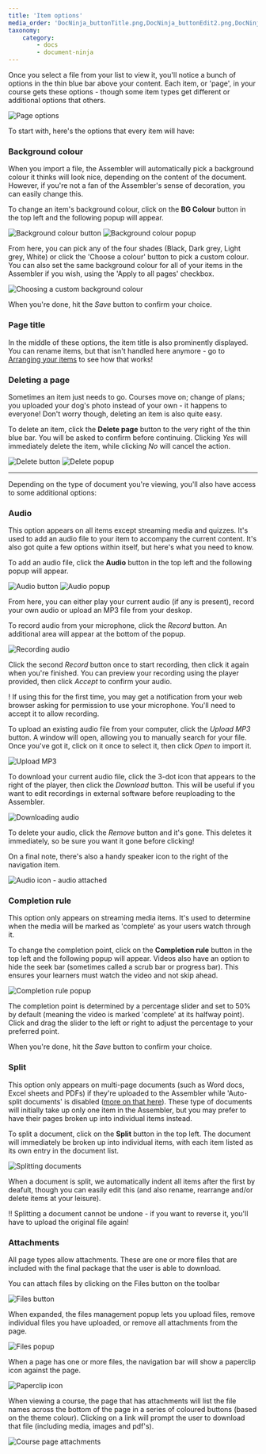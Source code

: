 ```yaml
---
title: 'Item options'
media_order: 'DocNinja_buttonTitle.png,DocNinja_buttonEdit2.png,DocNinja_exampleEdit.png,AddDocuments_BGColour.png,AddDocuments_BGColour2.png,AddDocuments_Delete.png,AddDocuments_CompletionRule.png,AddDocuments_Audio.png,AddDocuments_AudioRecord.png,AddDocuments_AudioDownload1.png,AddDocuments_AudioDownload2.png,AddDocuments_AudioIcon1.png,AddDocuments_AudioIcon2.png,AddDocuments_Split.png,AddDocuments_Edit.png,AddDocuments_AudioButton.png,AddDocuments_BGColourButton.png,AddDocuments_CompletionRuleButton.png,AddDocuments_DeleteButton.png,AddDocuments_AudioMP3find.png,AddDocuments_pageOptionsBar.png'
taxonomy:
    category:
        - docs
        - document-ninja
---
```


Once you select a file from your list to view it, you'll notice a bunch of options in the thin blue bar above your content. Each item, or 'page', in your course gets these options - though some item types get different or additional options that others.

![Page options](AddDocuments_pageOptionsBar.png)

To start with, here's the options that every item will have:

### Background colour

When you import a file, the Assembler will automatically pick a background colour it thinks will look nice, depending on the content of the document. However, if you're not a fan of the Assembler's sense of decoration, you can easily change this.

To change an item's background colour, click on the **BG Colour** button in the top left and the following popup will appear.

![Background colour button](AddDocuments_BGColourButton.png)
![Background colour popup](AddDocuments_BGColour.png)

From here, you can pick any of the four shades (Black, Dark grey, Light grey, White) or click the 'Choose a colour' button to pick a custom colour. You can also set the same background colour for all of your items in the Assembler if you wish, using the 'Apply to all pages' checkbox.

![Choosing a custom background colour](AddDocuments_BGColour2.png)

When you're done, hit the *Save* button to confirm your choice.

### Page title

In the middle of these options, the item title is also prominently displayed. You can rename items, but that isn't handled here anymore - go to [Arranging your items](add-documents/arranging-items) to see how that works!

### Deleting a page

Sometimes an item just needs to go. Courses move on; change of plans; you uploaded your dog's photo instead of your own - it happens to everyone! Don't worry though, deleting an item is also quite easy.

To delete an item, click the **Delete page** button to the very right of the thin blue bar. You will be asked to confirm before continuing. Clicking _Yes_ will immediately delete the item, while clicking _No_ will cancel the action.

![Delete button](AddDocuments_DeleteButton.png)
![Delete popup](AddDocuments_Delete.png)

---

Depending on the type of document you're viewing, you'll also have access to some additional options:

### Audio

This option appears on all items except streaming media and quizzes. It's used to add an audio file to your item to accompany the current content. It's also got quite a few options within itself, but here's what you need to know.

To add an audio file, click the **Audio** button in the top left and the following popup will appear.

![Audio button](AddDocuments_AudioButton.png)
![Audio popup](AddDocuments_Audio.png)

From here, you can either play your current audio (if any is present), record your own audio or upload an MP3 file from your deskop.

To record audio from your microphone, click the *Record* button. An additional area will appear at the bottom of the popup.

![Recording audio](AddDocuments_AudioRecord.png)

Click the second *Record* button once to start recording, then click it again when you're finished. You can preview your recording using the player provided, then click *Accept* to confirm your audio.

! If using this for the first time, you may get a notification from your web browser asking for permission to use your microphone. You'll need to accept it to allow recording.

To upload an existing audio file from your computer, click the *Upload MP3* button. A window will open, allowing you to manually search for your file. Once you've got it, click on it once to select it, then click *Open* to import it.

![Upload MP3](AddDocuments_AudioMP3find.png?resize=500,277)

To download your current audio file, click the 3-dot icon that appears to the right of the player, then click the *Download* button. This will be useful if you want to edit recordings in external software before reuploading to the Assembler.

![Downloading audio](AddDocuments_AudioDownload2.png)

To delete your audio, click the *Remove* button and it's gone. This deletes it immediately, so be sure you want it gone before clicking!

On a final note, there's also a handy speaker icon to the right of the navigation item.

![Audio icon - audio attached](AddDocuments_AudioIcon1.png)

### Completion rule

This option only appears on streaming media items. It's used to determine when the media will be marked as 'complete' as your users watch through it.

To change the completion point, click on the **Completion rule** button in the top left and the following popup will appear. Videos also have an option to hide the seek bar (sometimes called a scrub bar or progress bar). This ensures your learners must watch the video and not skip ahead.

![Completion rule popup](AddDocuments_CompletionRule.png)

The completion point is determined by a percentage slider and set to 50% by default (meaning the video is marked 'complete' at its halfway point). Click and drag the slider to the left or right to adjust the percentage to your preferred point.

When you're done, hit the *Save* button to confirm your choice.

### Split

This option only appears on multi-page documents (such as Word docs, Excel sheets and PDFs) if they're uploaded to the Assembler while 'Auto-split documents' is disabled ([more on that here](other-options/app-defaults)). These type of documents will initially take up only one item in the Assembler, but you may prefer to have their pages broken up into individual items instead.

To split a document, click on the **Split** button in the top left. The document will immediately be broken up into individual items, with each item listed as its own entry in the document list.

![Splitting documents](AddDocuments_Split.png)

When a document is split, we automatically indent all items after the first by deafult, though you can easily edit this (and also rename, rearrange and/or delete items at your leisure).

!! Splitting a document cannot be undone - if you want to reverse it, you'll have to upload the original file again!

### Attachments

All page types allow attachments. These are one or more files that are included with the final package that the user is able to download.

You can attach files by clicking on the Files button on the toolbar

![Files button](files.png)

When expanded, the files management popup lets you upload files, remove individual files you have uploaded, or remove all attachments from the page.

![Files popup](manage_files.png)

When a page has one or more files, the navigation bar will show a paperclip icon against the page.

![Paperclip icon](files_hint.png)

When viewing a course, the page that has attachments will list the file names across the bottom of the page in a series of coloured buttons (based on the theme colour). Clicking on a link will prompt the user to download that file (including media, images and pdf's).

![Course page attachments](files_player.png)